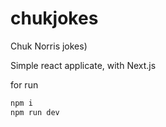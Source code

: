 # chukjokes
Chuk Norris jokes)

Simple react applicate, with Next.js

for run
```bash
npm i
npm run dev
```

